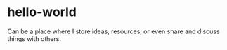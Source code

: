 # hello-world
Can be a place where I store ideas, resources, or even share and discuss things with others.
